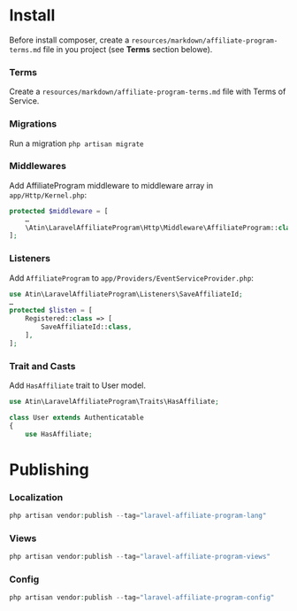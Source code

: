# Install

Before install composer, create a ```resources/markdown/affiliate-program-terms.md``` file in you project (see **Terms** section belowe).

### Terms
Create a ```resources/markdown/affiliate-program-terms.md``` file with Terms of Service.

### Migrations
Run a migration ```php artisan migrate```

### Middlewares
Add AffiliateProgram middleware to middleware array in ```app/Http/Kernel.php```:
```php
protected $middleware = [
    …
    \Atin\LaravelAffiliateProgram\Http\Middleware\AffiliateProgram::class,
];
```

### Listeners
Add ```AffiliateProgram``` to ```app/Providers/EventServiceProvider.php```:

```php
use Atin\LaravelAffiliateProgram\Listeners\SaveAffiliateId;
…
protected $listen = [
    Registered::class => [
        SaveAffiliateId::class,
    ],
];
```

### Trait and Casts
Add ```HasAffiliate``` trait to User model.

```php
use Atin\LaravelAffiliateProgram\Traits\HasAffiliate;

class User extends Authenticatable
{
    use HasAffiliate;
```

# Publishing
### Localization
```php
php artisan vendor:publish --tag="laravel-affiliate-program-lang"
```

### Views
```php
php artisan vendor:publish --tag="laravel-affiliate-program-views"
```

### Config
```php
php artisan vendor:publish --tag="laravel-affiliate-program-config"
```